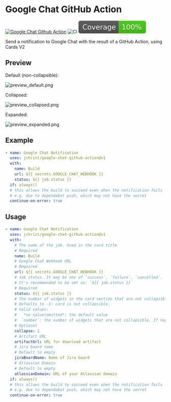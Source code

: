 # Google Chat GitHub Action

[![Google Chat Github Action](https://github.com/jchrist/google-chat-github-action/actions/workflows/linter.yml/badge.svg)](https://github.com/jchrist/google-chat-action)
![CI](https://github.com/jchrist/google-chat-github-action/actions/workflows/ci.yml/badge.svg)
![Coverage](./badges/coverage.svg)

Send a notification to Google Chat with the result of a GitHub Action, using Cards V2

## Preview

Default (non-collapsible):

![preview_default.png](./assets/preview_default.png)

Collapsed:

![preview_collapsed.png](./assets/preview_collapsed.png)

Expanded:

![preview_expanded.png](./assets/preview_expanded.png)

## Example

```yaml
- name: Google Chat Notification
  uses: jchrist/google-chat-github-action@v1
  with:
    name: Build
    url: ${{ secrets.GOOGLE_CHAT_WEBHOOK }}
    status: ${{ job.status }}
  if: always()
  # this allows the build to succeed even when the notification fails
  # e.g. due to dependabot push, which may not have the secret
  continue-on-error: true
```

## Usage

```yaml
- name: Google Chat Notification
  uses: jchrist/google-chat-github-action@v1
  with:
    # The name of the job. Used in the card title
    # Required
    name: Build
    # Google Chat Webhook URL
    # Required
    url: ${{ secrets.GOOGLE_CHAT_WEBHOOK }}
    # Job status. It may be one of `success`, `failure`, `cancelled`. 
    # It's recommended to be set as: `${{ job.status }}`
    # Required
    status: ${{ job.status }}
    # The number of widgets in the card section that are not collapsible
    # Defaults to -1: card is not collapsible.
    # Valid values:
    #   *no value/omitted*: the default value
    #  `number`: the number of widgets that are not collapsible. If negative, the card is not collapsible.
    # Optional
    collapse: 1
    # Artifact URL
    artifactUrl: URL for download artifact
    # Jira board name
    # Default to empty
    jiraBoardName: Name of Jira board
    # Atlassian Domain
    # Default to empty
    atlassianDomain: URL of your Atlassian domain
  if: always()
  # this allows the build to succeed even when the notification fails
  # e.g. due to dependabot push, which may not have the secret
  continue-on-error: true
```
